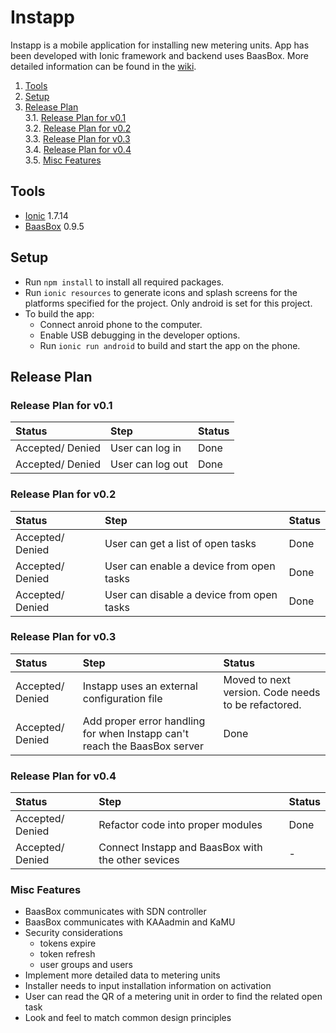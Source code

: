 # Instapp

Instapp is a mobile application for installing new metering units. App has been developed with Ionic framework and backend uses BaasBox. More detailed information can be found in the [wiki](https://github.com/IoTitude/Instapp/wiki).

<!-- MDTOC maxdepth:6 firsth1:2 numbering:1 flatten:1 bullets:0 updateOnSave:1 -->

1. [Tools](#tools)   
2. [Setup](#setup)   
3. [Release Plan](#release-plan)   
3.1. [Release Plan for v0.1](#release-plan-for-v01)   
3.2. [Release Plan for v0.2](#release-plan-for-v02)   
3.3. [Release Plan for v0.3](#release-plan-for-v03)   
3.4. [Release Plan for v0.4](#release-plan-for-v04)   
3.5. [Misc Features](#misc-features)   

<!-- /MDTOC -->

## Tools

- [Ionic](http://ionicframework.com/) 1.7.14
- [BaasBox](http://www.baasbox.com/) 0.9.5

## Setup

- Run `npm install` to install all required packages.
- Run `ionic resources` to generate icons and splash screens for the platforms specified for the project. Only android is set for this project.
- To build the app:
  - Connect anroid phone to the computer.
  - Enable USB debugging in the developer options.
  - Run `ionic run android` to build and start the app on the phone.

## Release Plan

### Release Plan for v0.1

| Status | Step | Status |
|:----|:----|:----|
| Accepted/ Denied | User can log in | Done |
| Accepted/ Denied | User can log out | Done |

### Release Plan for v0.2

| Status | Step | Status |
|:----|:----|:----|
| Accepted/ Denied | User can get a list of open tasks | Done |
| Accepted/ Denied | User can enable a device from open tasks | Done |
| Accepted/ Denied | User can disable a device from open tasks | Done |

### Release Plan for v0.3

| Status | Step | Status |
|:----|:----|:----|
| Accepted/ Denied | Instapp uses an external configuration file | Moved to next version. Code needs to be refactored. |
| Accepted/ Denied | Add proper error handling for when Instapp can't reach the BaasBox server | Done |

### Release Plan for v0.4

| Status | Step | Status |
|:----|:----|:----|
| Accepted/ Denied | Refactor code into proper modules | Done |
| Accepted/ Denied | Connect Instapp and BaasBox with the other sevices | - |

### Misc Features

- BaasBox communicates with SDN controller
- BaasBox communicates with KAAadmin and KaMU
- Security considerations
  - tokens expire
  - token refresh
  - user groups and users
- Implement more detailed data to metering units
- Installer needs to input installation information on activation
- User can read the QR of a metering unit in order to find the related open task
- Look and feel to match common design principles
